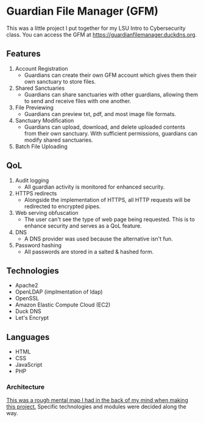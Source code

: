 # Guardian File Manager (GFM)
This was a little project I put together for my LSU Intro to Cybersecurity class. You can access the GFM at https://guardianfilemanager.duckdns.org.

## Features
1. Account Registration
   - Guardians can create their own GFM account which gives them their own sanctuary to store files.
2. Shared Sanctuaries
   - Guardians can share sanctuaries with other guardians, allowing them to send and receive files with one another.
3. File Previewing
   - Guardians can preview txt, pdf, and most image file formats.
4. Sanctuary Modification
   - Guardians can upload, download, and delete uploaded contents from their own sanctuary. With sufficient permissions, guardians can modify shared sanctuaries.
5. Batch File Uploading

## QoL
1. Audit logging
   - All guardian activity is monitored for enhanced security.
2. HTTPS redirects
   - Alongside the implementation of HTTPS, all HTTP requests will be redirected to encrypted pipes.
3. Web serving obfuscation
   - The user can't see the type of web page being requested. This is to enhance security and serves as a QoL feature.
4. DNS
   - A DNS provider was used because the alternative isn't fun.
5. Password hashing
   - All passwords are stored in a salted & hashed form. 

## Technologies
- Apache2
- OpenLDAP (implmentation of ldap)
- OpenSSL
- Amazon Elastic Compute Cloud (EC2)
- Duck DNS
- Let's Encrypt

## Languages
- HTML
- CSS
- JavaScript
- PHP

### Architecture
[This was a rough mental map I had in the back of my mind when making this project.](https://imgur.com/a/X1NhrFh) Specific technologies and modules were decided along the way.
